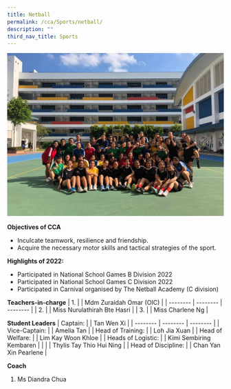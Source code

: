 ```yaml
---
title: Netball
permalink: /cca/Sports/netball/
description: ""
third_nav_title: Sports
---
```

![](/images/453fef35-0f1b-4132-95c2-b7760e0d28b4-1024x768.jpg)

**Objectives of CCA**

*   Inculcate teamwork, resilience and friendship.
*   Acquire the necessary motor skills and tactical strategies of the sport.

**Highlights of 2022:**

*   Participated in National School Games B Division 2022
*   Participated in National School Games C Division 2022
*   Participated in Carnival organised by The Netball Academy (C division)

**Teachers-in-charge**
| 1. |  | Mdm Zuraidah Omar (OIC)  |
| -------- | -------- | -------- |
| 2.     |      | Miss Nurulathirah Bte Hasri    |
| 3.     |      | Miss Charlene Ng     |


**Student Leaders**
| Captain: |  | Tan Wen Xi |
| -------- | -------- | -------- |
| Vice-Captain:    |      | Amelia Tan     |
|  Head of Training:  |      | Loh Jia Xuan     |
|  Head of Welfare:  |      | Lim Kay Woon Khloe     |
|  Heads of Logistic:  |      | Kimi Sembiring Kembaren     |
|    |      | Thylis Tay Thio Hui Ning     |
| Head of Discipline:   |      | Chan Yan Xin Pearlene     |

**Coach**
1. Ms Diandra Chua 
